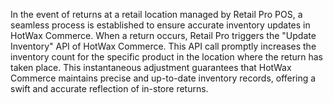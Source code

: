In the event of returns at a retail location managed by Retail Pro POS, a seamless process is established to ensure accurate inventory updates in HotWax Commerce. When a return occurs, Retail Pro triggers the "Update Inventory" API of HotWax Commerce. This API call promptly increases the inventory count for the specific product in the location where the return has taken place. This instantaneous adjustment guarantees that HotWax Commerce maintains precise and up-to-date inventory records, offering a swift and accurate reflection of in-store returns. 

